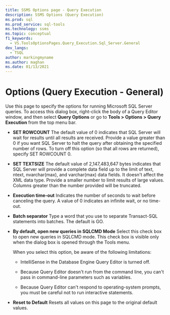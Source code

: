 ```yaml
---
title: SSMS Options page - Query Execution
description: SSMS Options (Query Execution)
ms.prod: sql
ms.prod_service: sql-tools
ms.technology: ssms
ms.topic: conceptual
f1_keywords: 
  - VS.ToolsOptionsPages.Query_Execution.Sql_Server.General
dev_langs: 
  - TSQL
author: markingmyname
ms.author: maghan
ms.date: 01/13/2021
---
```


# Options (Query Execution - General)

Use this page to specify the options for running Microsoft SQL Server queries. To access this dialog box, right-click the body of a Query Editor window, and then select **Query Options** or go to **Tools > Options > Query Execution** from the top menu bar.

- **SET ROWCOUNT**
    The default value of 0 indicates that SQL Server will wait for results until all results are received. Provide a value greater than 0 if you want SQL Server to halt the query after obtaining the specified number of rows. To turn off this option (so that all rows are returned), specify SET ROWCOUNT 0.

- **SET TEXTSIZE**
    The default value of 2,147,483,647 bytes indicates that SQL Server will provide a complete data field up to the limit of text, ntext, nvarchar(max), and varchar(max) data fields. It doesn't affect the XML data type. Provide a smaller number to limit results of large values. Columns greater than the number provided will be truncated.

- **Execution time-out**
    Indicates the number of seconds to wait before canceling the query. A value of 0 indicates an infinite wait, or no time-out.

- **Batch separator**
    Type a word that you use to separate Transact-SQL statements into batches. The default is GO.

- **By default, open new queries in SQLCMD Mode**
    Select this check box to open new queries in SQLCMD mode. This check box is visible only when the dialog box is opened through the Tools menu.

    When you select this option, be aware of the following limitations:

    - IntelliSense in the Database Engine Query Editor is turned off.

    - Because Query Editor doesn't run from the command line, you can't pass in command-line parameters such as variables.

    - Because Query Editor can't respond to operating-system prompts, you must be careful not to run interactive statements.

- **Reset to Default**
    Resets all values on this page to the original default values.